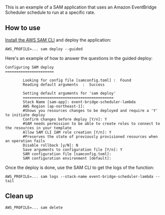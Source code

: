 This is an example of a SAM application that uses an Amazon EventBridge Scheduler schedule to run at a specific rate.

## How to use
[Install the AWS SAM CLI](https://docs.aws.amazon.com/serverless-application-model/latest/developerguide/install-sam-cli.html) and deploy the application:
```
AWS_PROFILE=... sam deploy --guided
```
Here's an example of how to answer the questions in the guided deploy:
```
Configuring SAM deploy
======================

        Looking for config file [samconfig.toml] :  Found
        Reading default arguments  :  Success

        Setting default arguments for 'sam deploy'
        =========================================
        Stack Name [sam-app]: event-bridge-scheduler-lambda
        AWS Region [ap-northeast-1]:
        #Shows you resources changes to be deployed and require a 'Y' to initiate deploy
        Confirm changes before deploy [Y/n]: Y
        #SAM needs permission to be able to create roles to connect to the resources in your template
        Allow SAM CLI IAM role creation [Y/n]: Y
        #Preserves the state of previously provisioned resources when an operation fails
        Disable rollback [y/N]: N
        Save arguments to configuration file [Y/n]: Y
        SAM configuration file [samconfig.toml]:
        SAM configuration environment [default]:
```
Once the deploy is done, use the SAM CLI to get the logs of the function:
```
AWS_PROFILE=... sam logs --stack-name event-bridge-scheduler-lambda --tail
```
## Clean up
```
AWS_PROFILE=... sam delete
```
